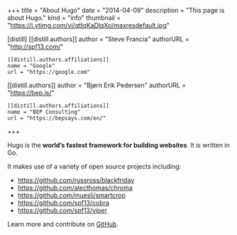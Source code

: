+++
title = "About Hugo"
date = "2014-04-09"
description = "This page is about Hugo."
kind = "info"
thumbnail = "https://i.ytimg.com/vi/qtIqKaDlqXo/maxresdefault.jpg"

[distill]
  [[distill.authors]]
  author = "Steve Francia"
  authorURL = "http://spf13.com/"

    [[distill.authors.affiliations]]
    name = "Google"
    url = "https://google.com"

  [[distill.authors]]
  author = "Bjørn Erik Pedersen"
  authorURL = "https://bep.is/"

    [[distill.authors.affiliations]]
    name = "BEP Consulting"
    url = "https://bepsays.com/en/"
+++

Hugo is the **world’s fastest framework for building websites**. It is written in Go.

It makes use of a variety of open source projects including:

* https://github.com/russross/blackfriday
* https://github.com/alecthomas/chroma
* https://github.com/muesli/smartcrop
* https://github.com/spf13/cobra
* https://github.com/spf13/viper

Learn more and contribute on [GitHub](https://github.com/gohugoio).
